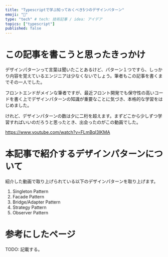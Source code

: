 ```yaml
---
title: "Typescriptで学ぶ知っておくべき5つのデザインパターン"
emoji: "🔩"
type: "tech" # tech: 技術記事 / idea: アイデア
topics: ["typescript"]
published: false
---
```


# この記事を書こうと思ったきっかけ

デザインパターンって言葉は聞いたことあるけど、パターン１つですら、しっかり内容を覚えているエンジニアは少なくないでしょう。筆者もこの記事を書くまでその一人でした。

フロントエンドがメインな筆者ですが、最近フロント開発でも保守性の高いコードを書く上でデザインパターンの知識が重要なことに気づき、本格的な学習をはじめました。

けれど、デザインパターンの数は夕に二桁を超えます。まずどこから少しずつ学習すればいいのだろうと思ったとき、出会ったのがこの動画でした。

https://www.youtube.com/watch?v=FLmBqI3IKMA

# 本記事で紹介するデザインパターンについて

紹介した動画で取り上げられている以下のデザインパターンを取り上げます。

1. Singleton Pattern
2. Facade Pattern
3. Bridge/Adapter Pattern
4. Strategy Pattern
5. Observer Pattern

# 参考にしたページ

TODO: 記載する。
